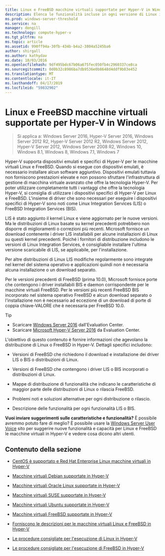 ```yaml
---
title: Linux e FreeBSD macchine virtuali supportate per Hyper-V in Windows
description: Elenca le funzionalità incluse in ogni versione di Linux integration services
ms.prod: windows-server-threshold
ms.service: na
manager: dongill
ms.technology: compute-hyper-v
ms.tgt_pltfrm: na
ms.topic: article
ms.assetid: 990ff94a-30fb-434b-b4a2-3804a5245ba6
author: shirgall
ms.author: kathydav
ms.date: 10/03/2016
ms.openlocfilehash: 9df495bdc67b06a675fec050fb4c2960337ce8ca
ms.sourcegitcommit: 0d0b32c8986ba7db9536e0b8648d4ddf9b03e452
ms.translationtype: MT
ms.contentlocale: it-IT
ms.lasthandoff: 04/17/2019
ms.locfileid: "59832902"
---
```

# <a name="supported-linux-and-freebsd-virtual-machines-for-hyper-v-on-windows"></a>Linux e FreeBSD macchine virtuali supportate per Hyper-V in Windows

>Si applica a: Windows Server 2016, Hyper-V Server 2016, Windows Server 2012 R2, Hyper-V Server 2012 R2, Windows Server 2012, Hyper-V Server 2012, Windows Server 2008 R2, Windows 10, Windows 8.1, Windows 8, Windows 7.1, Windows 7

Hyper-V supporta dispositivi emulati e specifici di Hyper-V per le macchine virtuali Linux e FreeBSD. Quando si esegue con dispositivi emulati, è necessario installare alcun software aggiuntivo. Dispositivi emulati tuttavia non forniscono prestazioni elevate e non possono sfruttare l'infrastruttura di gestione di macchina virtuale avanzato che offre la tecnologia Hyper-V. Per poter utilizzare completamente tutti i vantaggi che offre la tecnologia Hyper-V, si consiglia di utilizzare i dispositivi specifici di Hyper-V per Linux e FreeBSD. L'insieme di driver che sono necessari per eseguire i dispositivi specifici di Hyper-V sono noti come Linux Integration Services (LIS) o FreeBSD Integration Services (BIS).

LIS è stato aggiunto il kernel Linux e viene aggiornato per le nuove versioni. Ma le distribuzioni di Linux basate su kernel precedenti potrebbero non disporre di miglioramenti o correzioni più recenti. Microsoft fornisce un download contenente i driver LIS installabili per alcune installazioni di Linux su questi kernel precedenti. Poiché i fornitori di distribuzione includono le versioni di Linux Integration Services, è consigliabile installare l'ultima versione scaricabile di LIS, se applicabile, per l'installazione.

Per altre distribuzioni di Linux LIS modifiche regolarmente sono integrate nel kernel del sistema operativo e applicazioni quindi non è necessaria alcuna installazione o un download separato.

Per le versioni precedenti di FreeBSD (prima 10.0), Microsoft fornisce porte che contengono i driver installabili BIS e daemon corrispondente per le macchine virtuali FreeBSD. Per le versioni più recenti FreeBSD BIS incorporato nel sistema operativo FreeBSD e alcun download separato o l'installazione non è necessario ad eccezione di un download di porte di coppia chiave-VALORE che è necessaria per FreeBSD 10.0.

> [!TIP]
> - Scaricare [Windows Server 2016](https://www.microsoft.com/evalcenter/evaluate-windows-server-2016) dall'Evaluation Center.
> - Scaricare [Microsoft Hyper-V Server 2016](https://www.microsoft.com/evalcenter/evaluate-hyper-v-server-2016) da Evaluation Center.

L'obiettivo di questo contenuto è fornire informazioni che agevolano la distribuzione di Linux o FreeBSD in Hyper-V. Dettagli specifici includono:

* Versioni di FreeBSD che richiedono il download e installazione dei driver LIS o BIS o distribuzioni di Linux.

* Versioni di FreeBSD che contengono i driver LIS o BIS incorporati o distribuzioni di Linux.

* Mappe di distribuzione di funzionalità che indicano le caratteristiche di maggior parte delle distribuzioni di Linux o rilascia FreeBSD.

* Problemi noti e soluzioni alternative per ogni distribuzione o rilascio.

* Descrizione delle funzionalità per ogni funzionalità LIS o BIS.

**Vuoi inviare suggerimenti sulle caratteristiche e funzionalità?** È possibile avremmo potuto fare di meglio? È possibile usare la [Windows Server User Voice](https://windowsserver.uservoice.com/forums/295062-linux-support) sito per suggerire nuove funzionalità e capacità per Linux e FreeBSD le macchine virtuali in Hyper-V e vedere cosa dicono altri utenti.

## <a name="in-this-section"></a>Contenuto della sezione

* [CentOS è supportato e Red Hat Enterprise Linux macchine virtuali in Hyper-V](Supported-CentOS-and-Red-Hat-Enterprise-Linux-virtual-machines-on-Hyper-V.md)

* [Macchine virtuali Debian supportate in Hyper-V](Supported-Debian-virtual-machines-on-Hyper-V.md)

* [Macchine virtuali Oracle Linux supportate in Hyper-V](Supported-Oracle-Linux-virtual-machines-on-Hyper-V.md)

* [Macchine virtuali SUSE supportate in Hyper-V](Supported-SUSE-virtual-machines-on-Hyper-V.md)

* [Macchine virtuali Ubuntu supportate in Hyper-V](Supported-Ubuntu-virtual-machines-on-Hyper-V.md)

* [Macchine virtuali FreeBSD supportate in Hyper-V](Supported-FreeBSD-virtual-machines-on-Hyper-V.md)

* [Forniscono le descrizioni per le macchine virtuali Linux e FreeBSD in Hyper-V](Feature-Descriptions-for-Linux-and-FreeBSD-virtual-machines-on-Hyper-V.md)

* [Le procedure consigliate per l'esecuzione di Linux in Hyper-V](Best-Practices-for-running-Linux-on-Hyper-V.md)

* [Le procedure consigliate per l'esecuzione di FreeBSD in Hyper-V](Best-practices-for-running-FreeBSD-on-Hyper-V.md)
